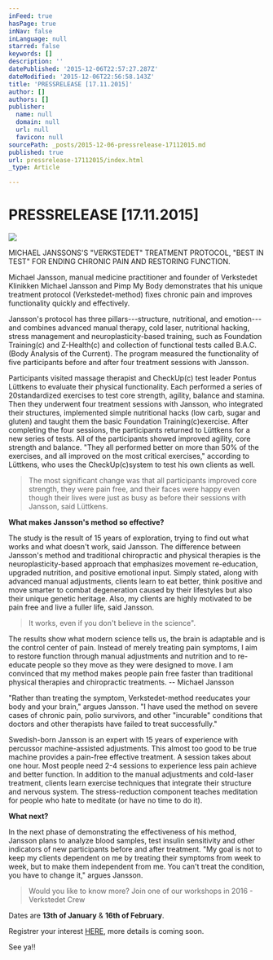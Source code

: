 ```yaml
---
inFeed: true
hasPage: true
inNav: false
inLanguage: null
starred: false
keywords: []
description: ''
datePublished: '2015-12-06T22:57:27.287Z'
dateModified: '2015-12-06T22:56:58.143Z'
title: 'PRESSRELEASE [17.11.2015]'
author: []
authors: []
publisher:
  name: null
  domain: null
  url: null
  favicon: null
sourcePath: _posts/2015-12-06-pressrelease-17112015.md
published: true
url: pressrelease-17112015/index.html
_type: Article

---
```

# PRESSRELEASE \[17.11.2015\]
![](https://the-grid-user-content.s3-us-west-2.amazonaws.com/c8a8d8d9-7037-4a4a-ba50-34171522c363.jpg)

MICHAEL JANSSONS'S "VERKSTEDET" TREATMENT PROTOCOL, "BEST IN TEST" FOR ENDING CHRONIC PAIN AND RESTORING FUNCTION.

Michael Jansson, manual medicine practitioner and founder of Verkstedet Klinikken Michael Jansson and Pimp My Body demonstrates that his unique treatment protocol (Verkstedet-method) fixes chronic pain and improves functionality quickly and effectively.

Jansson's protocol has three pillars---structure, nutritional, and emotion---and combines advanced manual therapy, cold laser, nutritional hacking, stress management and neuroplasticity-based training, such as Foundation Training(c) and Z-Health(c) and collection of functional tests called B.A.C. (Body Analysis of the Current). The program measured the functionality of five participants before and after four treatment sessions with Jansson.

Participants visited massage therapist and CheckUp(c) test leader Pontus Lüttkens to evaluate their physical functionality. Each performed a series of 20standardized exercises to test core strength, agility, balance and stamina. Then they underwent four treatment sessions with Jansson, who integrated their structures, implemented simple nutritional hacks (low carb, sugar and gluten) and taught them the basic Foundation Training(c)exercise. After completing the four sessions, the participants returned to Lüttkens for a new series of tests. All of the participants showed improved agility, core strength and balance. "They all performed better on more than 50% of the exercises, and all improved on the most critical exercises," according to Lüttkens, who uses the CheckUp(c)system to test his own clients as well.

> The most significant change was that all participants improved core strength, they were pain free, and their faces were happy even though their lives were just as busy as before their sessions with Jansson, said Lüttkens.

**What makes Jansson's method so effective?**

The study is the result of 15 years of exploration, trying to find out what works and what doesn't work, said Jansson. The difference between Jansson's method and traditional chiropractic and physical therapies is the neuroplasticity-based approach that emphasizes movement re-education, upgraded nutrition, and positive emotional input. Simply stated, along with advanced manual adjustments, clients learn to eat better, think positive and move smarter to combat degeneration caused by their lifestyles but also their unique genetic heritage. Also, my clients are highly motivated to be pain free and live a fuller life, said Jansson.

> It works, even if you don't believe in the science".

The results show what modern science tells us, the brain is adaptable and is the control center of pain. Instead of merely treating pain symptoms, I aim to restore function through manual adjustments and nutrition and to re-educate people so they move as they were designed to move. I am convinced that my method makes people pain free faster than traditional physical therapies and chiropractic treatments. -- Michael Jansson

"Rather than treating the symptom, Verkstedet-method reeducates your body and your brain," argues Jansson. "I have used the method on severe cases of chronic pain, polio survivors, and other "incurable" conditions that doctors and other therapists have failed to treat successfully."

Swedish-born Jansson is an expert with 15 years of experience with percussor machine-assisted adjustments. This almost too good to be true machine provides a pain-free effective treatment. A session takes about one hour. Most people need 2-4 sessions to experience less pain achieve and better function. In addition to the manual adjustments and cold-laser treatment, clients learn exercise techniques that integrate their structure and nervous system. The stress-reduction component teaches meditation for people who hate to meditate (or have no time to do it).

**What next?**

In the next phase of demonstrating the effectiveness of his method, Jansson plans to analyze blood samples, test insulin sensitivity and other indicators of new participants before and after treatment. "My goal is not to keep my clients dependent on me by treating their symptoms from week to week, but to make them independent from me. You can't treat the condition, you have to change it," argues Jansson.

> Would you like to know more? Join one of our workshops in 2016 - Verkstedet Crew

Dates are **13th of January** & **16th of February**.

Registrer your interest [HERE][0], more details is coming soon.

See ya!!

[0]: https://podio.com/webforms/14412579/965903